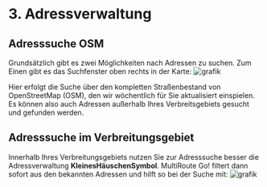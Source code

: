 # **3. Adressverwaltung**

## Adresssuche OSM
Grundsätzlich gibt es zwei Möglichkeiten nach Adressen zu suchen. Zum Einen gibt es das Suchfenster oben rechts in der Karte:
![grafik](https://user-images.githubusercontent.com/99329016/159438382-7b4b98d8-f872-4868-a1b6-1f15d8f7da1f.png "OSM Suche")

Hier erfolgt die Suche über den kompletten Straßenbestand von OpenStreetMap (OSM), den wir wöchentlich für Sie aktualisiert einspielen. Es können also auch Adressen außerhalb Ihres Verbreitsgebiets gesucht und gefunden werden.


## Adresssuche im Verbreitungsgebiet
Innerhalb Ihres Verbreitungsgebiets nutzen Sie zur Adresssuche besser die Adressverwaltung **KleinesHäuschenSymbol**. 
MultiRoute Go! filtert dann sofort aus den bekannten Adressen und hilft so bei der Suche mit:
![grafik](https://user-images.githubusercontent.com/99329016/159439198-8f9b6935-d615-41f6-8206-fedb003bdd23.png "Adresssuche in der Adressverwaltung")



